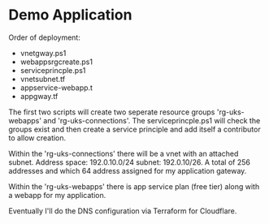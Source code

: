 # Demo Application

Order of deployment:

- vnetgway.ps1
- webappsrgcreate.ps1
- serviceprincple.ps1
- vnetsubnet.tf
- appservice-webapp.t
- appgway.tf

The first two scripts will create two seperate resource groups 'rg-uks-webapps' and 'rg-uks-connections'. The serviceprincple.ps1 will check the groups exist and then create a service principle and add itself a contributor to allow creation.

Within the 'rg-uks-connections' there will be a vnet with an attached subnet. Address space: 192.0.10.0/24 subnet: 192.0.10/26. A total of 256 addresses and which 64 address assigned for my application gateway.

Within the 'rg-uks-webapps' there is app service plan (free tier) along with a webapp for my application.

Eventually I'll do the DNS configuration via Terraform for Cloudflare.